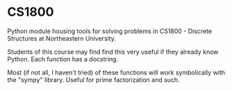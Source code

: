 # CS1800
Python module housing tools for solving problems in CS1800 - Discrete Structures at Northeastern University.

Students of this course may find find this very useful if they already know Python.  Each function has a docstring.

Most (if not all, I haven't tried) of these functions will work symbolically with the "sympy" library.  Useful for prime factorization and such.

